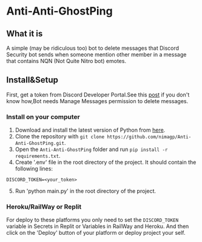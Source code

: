 # Anti-Anti-GhostPing
## What it is
A simple (may be ridiculous too) bot to delete messages that Discord Security bot sends when someone mention other member in a message that contains NQN (Not Quite Nitro bot) emotes.  
## Install&Setup
First, get a token from Discord Developer Portal.See this [post](https://realpython.com/how-to-make-a-discord-bot-python/) if you don't know how,Bot needs Manage Messages permission to delete messages.
### Install on your computer
1. Download and install the latest version of Python from [here](https://www.python.org/downloads/).
2. Clone the repository with `git clone https://github.com/nimagp/Anti-Anti-GhostPing.git`.
3. Open the `Anti-Anti-GhostPing` folder and run `pip install -r requirements.txt`.
4. Create '.env' file in the root directory of the project. It should contain the following lines:
```
DISCORD_TOKEN=<your_token>
```
5. Run 'python main.py' in the root directory of the project.
### Heroku/RailWay or Replit
For deploy to these platforms you only need to set the `DISCORD_TOKEN` variable in Secrets in Replit or Variables in RailWay and Heroku.
And then click on the 'Deploy' button of your platform or deploy project your self.


